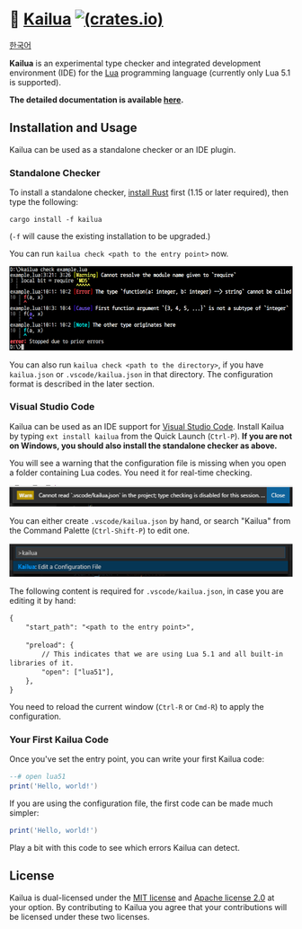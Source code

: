 # 🌴 [Kailua][docs] [![(crates.io)][cratesio-image]][cratesio]

[docs]: https://devcat-studio.github.io/kailua/en-US/
[cratesio-image]: https://img.shields.io/crates/v/kailua.svg
[cratesio]: https://crates.io/crates/kailua

[한국어](README.ko.md)

**Kailua** is an experimental type checker and integrated development environment (IDE) for the [Lua] programming language (currently only Lua 5.1 is supported).

**The detailed documentation is available [here][docs].**

## Installation and Usage

Kailua can be used as a standalone checker or an IDE plugin.

### Standalone Checker

To install a standalone checker, [install Rust] first (1.15 or later required), then type the following:

```
cargo install -f kailua
```

(`-f` will cause the existing installation to be upgraded.)

You can run `kailua check <path to the entry point>` now.

![](doc/en-US/src/res/kailua-check.png)

You can also run `kailua check <path to the directory>`, if you have `kailua.json` or `.vscode/kailua.json` in that directory. The configuration format is described in the later section.

### Visual Studio Code

Kailua can be used as an IDE support for [Visual Studio Code][VSCode]. Install Kailua by typing `ext install kailua` from the Quick Launch (`Ctrl-P`). **If you are not on Windows, you should also install the standalone checker as above.**

You will see a warning that the configuration file is missing when you open a folder containing Lua codes. You need it for real-time checking.

![](doc/en-US/src/res/kailua-vsc-missing-config.png)

You can either create `.vscode/kailua.json` by hand, or search "Kailua" from the Command Palette (`Ctrl-Shift-P`) to edit one.

![](doc/en-US/src/res/kailua-vsc-edit-config.png)

The following content is required for `.vscode/kailua.json`, in case you are editing it by hand:

<!-- what Kailua really supports is not exactly JSON5, but probably it's closer than JSON. -->

```json5
{
    "start_path": "<path to the entry point>",

    "preload": {
        // This indicates that we are using Lua 5.1 and all built-in libraries of it.
        "open": ["lua51"],
    },
}
```

You need to reload the current window (`Ctrl-R` or `Cmd-R`) to apply the configuration.

### Your First Kailua Code

Once you've set the entry point, you can write your first Kailua code:

```lua
--# open lua51
print('Hello, world!')
```

If you are using the configuration file, the first code can be made much simpler:

```lua
print('Hello, world!')
```

Play a bit with this code to see which errors Kailua can detect.

## License

Kailua is dual-licensed under the [MIT license][license-mit] and [Apache license 2.0][license-apl] at your option. By contributing to Kailua you agree that your contributions will be licensed under these two licenses.

<!-- -->

[Lua]: https://www.lua.org/
[Rust]: https://www.rust-lang.org/
[install Rust]: https://www.rust-lang.org/install.html
[VSCode]: https://code.visualstudio.com/
[internals-doc]: ./INTERNALS.md
[license-mit]: ./LICENSE-MIT
[license-apl]: ./LICENSE-APACHE

